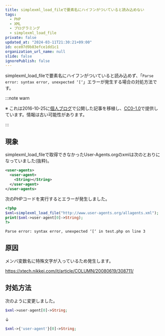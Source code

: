 ```yaml
---
title: simplexml_load_fileで要素名にハイフンがついていると読み込めない
tags:
  - PHP
  - XML
  - プログラミング
  - simplexml_load_file
private: false
updated_at: "2024-03-11T21:30:21+09:00"
id: ece07d9b83efce1dd1c1
organization_url_name: null
slide: false
ignorePublish: false
---
```


simplexml_load_fileで要素名にハイフンがついていると読み込めず、「`Parse error: syntax error, unexpected ‘[‘`」エラーが発生する場合の対処方法です。

:::note warn

※ これは2016-10-25に[個人ブログ](https://bicstone.me)で公開した記事を移植し、[CC0-1.0](https://creativecommons.org/publicdomain/zero/1.0/deed.ja)で提供しています。情報は古い可能性があります。

:::

## 現象

simplexml_load_fileで取得できなかったUser-Agents.orgのxmlは次のとおりになっていました(抜粋)。

```xml
<user-agents>
  <user-agent>
    <String></String>
  </user-agent>
</user-agents>
```

次のPHPコードを実行するとエラーが発生しました。

```php
<?php
$xml=simplexml_load_file("http://www.user-agents.org/allagents.xml");
print($xml->user-agent[0]->String);
?>
```

```plain
Parse error: syntax error, unexpected ‘[‘ in test.php on line 3
```

## 原因

メンバ変数名に特殊文字が入っているため発生します。

https://xtech.nikkei.com/it/article/COLUMN/20080619/308711/

## 対処方法

次のように変更しました。

```php
$xml->user-agent[0]->String;
```

↓

```php
$xml->{'user-agent'}[0]->String;
```
